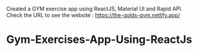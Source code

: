 Created a GYM exercise app using ReactJS, Material UI and Rapid API.
Check the URL to see the website : https://the-golds-gym.netlify.app/
# Gym-Exercises-App-Using-ReactJs

